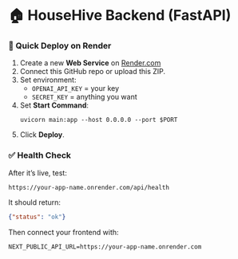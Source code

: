 # 🏠 HouseHive Backend (FastAPI)

### 🚀 Quick Deploy on Render
1. Create a new **Web Service** on [Render.com](https://render.com)
2. Connect this GitHub repo or upload this ZIP.
3. Set environment:
   - `OPENAI_API_KEY` = your key
   - `SECRET_KEY` = anything you want
4. Set **Start Command**:
   ```
   uvicorn main:app --host 0.0.0.0 --port $PORT
   ```
5. Click **Deploy**.

### ✅ Health Check
After it’s live, test:
```
https://your-app-name.onrender.com/api/health
```
It should return:
```json
{"status": "ok"}
```

Then connect your frontend with:
```
NEXT_PUBLIC_API_URL=https://your-app-name.onrender.com
```
